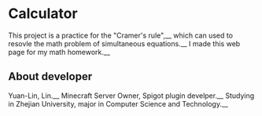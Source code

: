 # Calculator

This project is a practice for the "Cramer's rule",__
which can used to resovle the math problem of simultaneous equations.__
I made this web page for my math homework.__

## About developer

Yuan-Lin, Lin.__
Minecraft Server Owner, Spigot plugin develper.__
Studying in Zhejian University, major in Computer Science and Technology.__
